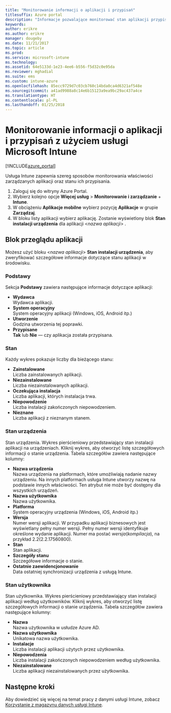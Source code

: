 ```yaml
---
title: "Monitorowanie informacji o aplikacji i przypisań"
titlesuffix: Azure portal
description: "Informacje pozwalające monitorować stan aplikacji przypisanej do użytkowników lub urządzeń."
keywords: 
author: erikre
ms.author: erikre
manager: dougeby
ms.date: 11/21/2017
ms.topic: article
ms.prod: 
ms.service: microsoft-intune
ms.technology: 
ms.assetid: 64e5133d-1e23-4ee6-b556-f5d32c0e95da
ms.reviewer: mghadial
ms.suite: ems
ms.custom: intune-azure
ms.openlocfilehash: 85ecc9729d7c03cb760c14bda0ca4d6321af548e
ms.sourcegitcommit: a41ad9988a8c14e6b15123a9ea9bc29ac437a4ce
ms.translationtype: HT
ms.contentlocale: pl-PL
ms.lasthandoff: 01/25/2018
---
```

# <a name="how-to-monitor-app-information-and-assignments-with-microsoft-intune"></a>Monitorowanie informacji o aplikacji i przypisań z użyciem usługi Microsoft Intune

[!INCLUDE[azure_portal](./includes/azure_portal.md)]

Usługa Intune zapewnia szereg sposobów monitorowania właściwości zarządzanych aplikacji oraz stanu ich przypisania.

1. Zaloguj się do witryny Azure Portal.
2. Wybierz kolejno opcje **Więcej usług** > **Monitorowanie i zarządzanie** + **Intune**.
3. W obciążeniu **Aplikacje mobilne** wybierz pozycję **Aplikacje** w grupie **Zarządzaj**.
5. W bloku listy aplikacji wybierz aplikację. Zostanie wyświetlony blok **Stan instalacji urządzenia** dla aplikacji <*nazwa aplikacji*> .

## <a name="app-overview-blade"></a>Blok przeglądu aplikacji

Możesz użyć bloku <*nazwa aplikacji*> **Stan instalacji urządzenia**, aby zweryfikować szczegółowe informacje dotyczące stanu aplikacji w środowisku.

### <a name="essentials"></a>Podstawy

Sekcja **Podstawy** zawiera następujące informacje dotyczące aplikacji:

 - **Wydawca**  
Wydawca aplikacji.
 - **System operacyjny**  
System operacyjny aplikacji (Windows, iOS, Android itp.)
 - **Utworzenie**  
Godzina utworzenia tej poprawki.
 - **Przypisane**  
**Tak** lub **Nie** — czy aplikacja została przypisana.

### <a name="status"></a>Stan
Każdy wykres pokazuje liczby dla bieżącego stanu:

 - **Zainstalowane**  
Liczba zainstalowanych aplikacji.
 - **Niezainstalowane**  
Liczba niezainstalowanych aplikacji.
 - **Oczekująca instalacja**  
Liczba aplikacji, których instalacja trwa.
 - **Niepowodzenie**  
Liczba instalacji zakończonych niepowodzeniem.
 - **Nieznane**  
Liczba aplikacji z nieznanym stanem.

### <a name="device-status"></a>Stan urządzenia

Stan urządzenia. Wykres pierścieniowy przedstawiający stan instalacji aplikacji na urządzeniach. Kliknij wykres, aby otworzyć listę szczegółowych informacji o stanie urządzenia. Tabela szczegółów zawiera następujące kolumny:

 - **Nazwa urządzenia**  
Nazwa urządzenia na platformach, które umożliwiają nadanie nazwy urządzeniu. Na innych platformach usługa Intune utworzy nazwę na podstawie innych właściwości. Ten atrybut nie może być dostępny dla wszystkich urządzeń.
 - **Nazwa użytkownika**  
Nazwa użytkownika.
 - **Platforma**  
System operacyjny urządzenia (Windows, iOS, Android itp.)
 - **Wersja**  
Numer wersji aplikacji. W przypadku aplikacji biznesowych jest wyświetlany pełny numer wersji. Pełny numer wersji identyfikuje określone wydanie aplikacji. Numer ma postać _wersja_(_kompilacja_), na przykład 2.2(2.2.17560800).
 - **Stan**  
Stan aplikacji.
 - **Szczegóły stanu**  
Szczegółowe informacje o stanie.
 - **Ostatnie zaewidencjonowanie**  
Data ostatniej synchronizacji urządzenia z usługą Intune.


### <a name="user-status"></a>Stan użytkownika

Stan użytkownika. Wykres pierścieniowy przedstawiający stan instalacji aplikacji według użytkowników. Kliknij wykres, aby otworzyć listę szczegółowych informacji o stanie urządzenia. Tabela szczegółów zawiera następujące kolumny:
 - **Nazwa**  
Nazwa użytkownika w usłudze Azure AD.
 - **Nazwa użytkownika**  
Unikatowa nazwa użytkownika.
 - **Instalacje**  
Liczba instalacji aplikacji użytych przez użytkownika.
 - **Niepowodzenia**  
Liczba instalacji zakończonych niepowodzeniem według użytkownika.
 - **Niezainstalowane**  
Liczba aplikacji niezainstalowanych przez użytkownika.


## <a name="next-steps"></a>Następne kroki

Aby dowiedzieć się więcej na temat pracy z danymi usługi Intune, zobacz [Korzystanie z magazynu danych usługi Intune](reports-nav-create-intune-reports.md).